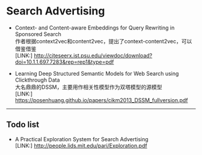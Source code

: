# Search Advertising  


- Context- and Content-aware Embeddings for Query Rewriting in Sponsored Search  
作者根据context2vec和content2vec，提出了context-content2vec，可以借鉴借鉴    
[LINK:] http://citeseerx.ist.psu.edu/viewdoc/download?doi=10.1.1.697.7283&rep=rep1&type=pdf    

  
- Learning Deep Structured Semantic Models 
for Web Search using Clickthrough Data  
大名鼎鼎的DSSM，主要用作相关性模型作为双塔模型的源模型  
[LINK:] https://posenhuang.github.io/papers/cikm2013_DSSM_fullversion.pdf   

   

----


## Todo list   
- A Practical Exploration System for Search Advertising    
[LINK:] http://people.lids.mit.edu/pari/Exploration.pdf  


 
